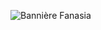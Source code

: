 

![Bannière Fanasia](https://media.discordapp.net/attachments/738873501666115595/738876016705142904/ahe.png?size=1024)

